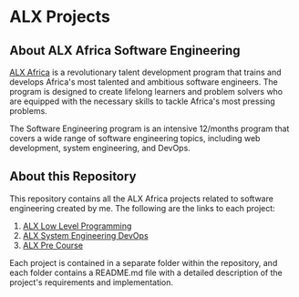# ALX Projects

## About ALX Africa Software Engineering
[ALX Africa](https://www.alxafrica.com/) is a revolutionary talent development program that trains and develops Africa's most talented and ambitious software engineers. The program is designed to create lifelong learners and problem solvers who are equipped with the necessary skills to tackle Africa's most pressing problems.

The Software Engineering program is an intensive 12/months program that covers a wide range of software engineering topics, including web development, system engineering, and DevOps.

## About this Repository
This repository contains all the ALX Africa projects related to software engineering created by me. The following are the links to each project:

1. [ALX Low Level Programming](https://github.com/zakelh6/alx-low_level_programming)
2. [ALX System Engineering DevOps](https://github.com/zakelh6/alx-system_engineering-devops)
3. [ALX Pre Course](https://github.com/zakelh6/alx-pre_course)

Each project is contained in a separate folder within the repository, and each folder contains a README.md file with a detailed description of the project's requirements and implementation.
